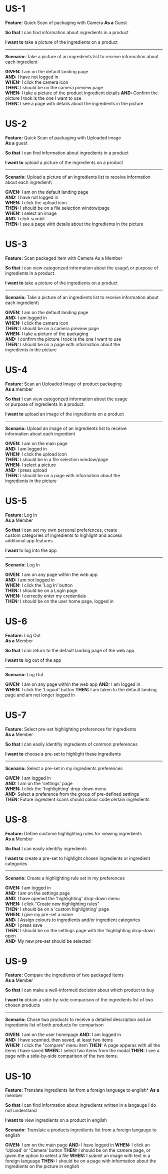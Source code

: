 # US-1 

**Feature**: Quick Scan of packaging with Camera
**As a** Guest

**So that** I can find information about ingredients in a product

**I want to** take a picture of the ingredients on a product
<hr>

**Scenario:** Take a picture of an ingredients list to receive information about each ingredient  

**GIVEN:** I am on the default landing page  
**AND:** I have not logged in  
**WHEN:** I click the camera icon   
**THEN:** I should be on the camera preview page   
**WHEN:** I take a picture of the product ingredient details
**AND:** Confirm the picture I took is the one I want to use   
**THEN:** I see a page with details about the ingredients in the picture


# US-2 

**Feature:** Quick Scan of packaging with Uploaded image\
**As a** guest  
 
**So that** I can find information about ingredients in a product

**I want to** upload a picture of the ingredients on a product
<hr>

**Scenario:** Upload a picture of an ingredients list to receive 
information about each ingredient\

**GIVEN:** I am on the default landing page\
**AND:** I have not logged in\
**WHEN:** I click the upload icon\
**THEN:** I should be on a file selection window/page\
**WHEN:** I select an image\
**AND:** I click sumbit\
**THEN:** I see a page with details about the ingredients in the picture  
  

# US-3 

**Feature:** Scan packaged item with Camera
As a Member

**So that** I can view categorized information about the usage\ 
or purpose of ingredients in a product.

**I want to** take a picture of the ingredients on a product
<hr> 

**Scenario:** Take a picture of an ingredients list to receive 
information about each ingredient\

**GIVEN:** I am on the default landing page\
**AND:** I am logged in\
**WHEN:** I click the camera icon\
**THEN:** I should be on a camera preview page\
**WHEN:** I take a picture of the packaging\
**AND:** I confirm the picture I took is the one I want to use\
**THEN:** I should be on a page with information about the   
ingredients in the picture  


# US-4 

**Feature:** Scan an Uploaded Image of product packaging  
**As a** member  
  
**So that** I can view categorized information about the usage   
or purpose of ingredients in a product.  

**I want to** upload an image of the ingredients on a product  
<hr> 

**Scenario:** Upload an image of an ingredients list to receive   
information about each ingredient  

**GIVEN:** I am on the main page  
**AND:** I am logged in  
**WHEN:** I click the upload icon  
**THEN:** I should be in a file selection window/page  
**WHEN:** I select a picture  
**AND:** I press upload  
**THEN:** I should be on a page with information about the   
ingredients in the picture  

# US-5 

**Feature:** Log In  
**As a** Member  

**So that** I can set my own personal preferences, create   
custom categories of ingredients to highlight and access  
additional app features.  

**I want** to log into the app 
<hr> 

**Scenario:** Log In  

**GIVEN:** I am on any page within the web app  
**AND:** I am not logged in  
**WHEN:** I click the 'Log In' button  
**THEN:** I should be on a Login page  
**WHEN:** I correctly enter my credentials  
**THEN:** I should be on the user home page, logged in  

# US-6 
  
**Feature:** Log Out  
**As a** Member  
  
**So that** I can return to the default landing page of the web app.
  
**I want to** log out of the app  
<hr> 
  
**Scenario:** Log Out  
  
**GIVEN:** I am on any page within the web app
**AND:** I am logged in  
**WHEN:** I click the 'Logout' button 
**THEN:** I am taken to the default landing page and am not longer logged in  
  
# US-7 

**Feature:** Select pre-set highlighting preferences for ingredients  
**As a** Member  
  
**So that** I can easily identifiy ingredients of common preferences  
  
**I want to** choose a pre-set to highlight these ingredients  
<hr> 
  
**Scenario:** Select a pre-set in my ingredients preferences  
  
**GIVEN:** I am logged in  
**AND:** I am on the 'settings' page  
**WHEN:** I click the 'highlighting' drop-down menu  
**AND:** Select a preference from the group of pre-defined settings  
**THEN:** Future ingredient scans should colour code certain ingredients  
  
# US-8

**Feature:** Define custome highlighting rules for viewing ingredients  
**As a** Member  

**So that** I can easily identifiy ingredients  

**I want to** create a pre-set to highlight chosen ingredients or ingredient categories  
<hr>
  
**Scenario:** Create a highlighting rule set in my preferences  
  
**GIVEN:** I am logged in  
**AND:** I am on the settings page  
**AND:** I have opened the 'highlighting' drop-down menu  
**WHEN:** I click "Create new highlighting rules"  
**THEN:** I should be on a 'custom highlighting' page  
**WHEN:** I give my pre-set a name  
**AND:** I Assign colours to ingredients and/or ingredient categories  
**AND:** I press save  
**THEN:** I should be on the settings page with the 'highlighting drop-down open  
**AND:** My new pre-set should be selected  
  
# US-9 
  
**Feature:** Compare the ingredients of two packaged items  
**As a** Member  
  
**So that** I can make a well-informed decision about which product to buy  
  
**I want to** obtain a side-by-side comparison of the ingredients list of two chosen products  
<hr>  
  
**Scenario:** Chose two products to receive a detailed description and an ingredients list of both products for comparison  
  
**GIVEN:** I am on the user homepage
**AND:** I am logged in   
**AND:** I have scanned, then saved, at least two items  
**WHEN:** I click the "compare" menu item
**THEN:** A page apperas with all the items I have saved
**WHEN:** I select two items from the modal
**THEN:** I see a page with a side-by-side comparison of the two items. 

# US-10

**Feature:** Translate ingredients list from a foreign language to english*
**As a** member

**So that**  I can find information about ingredients written in a langauge I do not understand

**I want to** view ingredients on a product in english

**Scenario:** Translate a products ingredients list from a foreign langauge to english 

**GIVEN:** I am on the main page
**AND:** I have logged in
**WHEN:** I click an ‘Upload’ or 'Camera' button
**THEN:** I should be on the camera page, or given the option to select a file
**WHEN:** I submit an image with text in a foreign language
**THEN:** I should be on a page with information about the ingredients on the picture in english

